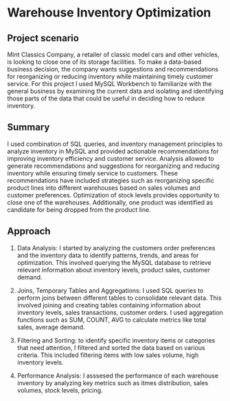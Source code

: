 # Warehouse Inventory Optimization
## Project scenario
Mint Classics Company, a retailer of classic model cars and other vehicles, is looking to close one of its storage facilities. To make a data-based business decision, the company wants suggestions and recommendations for reorganizing or reducing inventory while maintaining timely customer service. For this project I used MySQL Workbench to familiarize with the general business by examining the current data and isolating and identifying those parts of the data that could be useful in deciding how to reduce inventory.

## Summary
I used combination of SQL queries, and inventory management principles to analyze inventory in MySQL and provided actionable recommendations for improving inventory efficiency and customer service.
Analysis allowed to generate recommendations and suggestions for reorganizing  and reducing inventory while ensuring timely service to customers. These recommendations have included strategies such as reorganizing specific product lines into different warehouses  based on sales volumes and customer preferences.  Optimization of stock levels provides opportunity to close one of the warehouses.  Additionally, one  product was identified as candidate for being dropped from the product line.


## Approach
1. Data Analysis: I started by analyzing the customers order preferences  and the inventory data to identify patterns, trends, and areas for optimization. This involved querying the MySQL database to retrieve relevant information about inventory levels, product sales, customer demand.
     
2.	Joins, Temporary Tables and Aggregations: I used SQL queries to perform joins between different tables to consolidate relevant data. This involved joining and creating tables containing information about inventory levels, sales transactions, customer orders. I used aggregation functions such as SUM, COUNT, AVG to calculate metrics like total sales, average demand.
 
3.	Filtering and Sorting: to identify specific inventory items or categories that need attention, I filtered and sorted the data based on various criteria. This included filtering items with low sales volume, high inventory levels.
 
4.	Performance Analysis: I asssesed the performance of each warehouse inventory by analyzing key metrics such as itmes distribution, sales volumes, stock levels, pricing.
